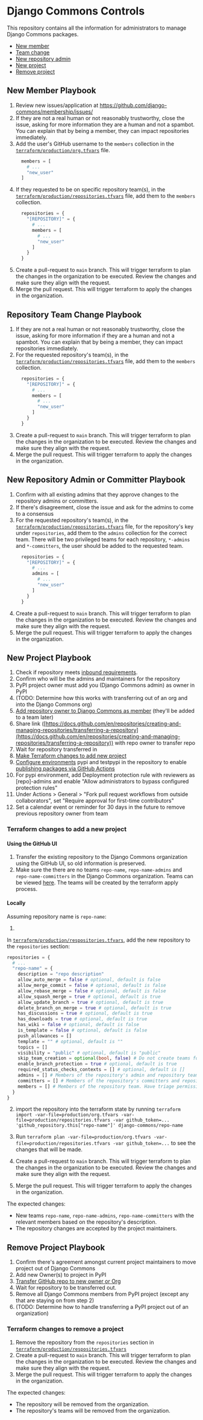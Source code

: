 # Django Commons Controls

This repository contains all the information for administrators to manage
Django Commons packages.

- [New member](#new-member-playbook)
- [Team change](#team-change-playbook)
- [New repository admin](#new-repository-admin-playbook)
- [New project](#new-project-playbook)
- [Remove project](#remove-project-playbook)

## New Member Playbook

1. Review new issues/application at https://github.com/django-commons/membership/issues/
2. If they are not a real human or not reasonably trustworthy, close the issue, asking for more information they are a
   human and not a spambot. You can explain that by being a member, they can impact repositories immediately.
3. Add the user's GitHub username to the `members` collection in
   the [`terraform/production/org.tfvars`](https://github.com/django-commons/controls/blob/main/terraform/production/org.tfvars)
   file.
   ```terraform
     members = [
       # ...
       "new_user"
     ] 
   ```
4. If they requested to be on specific repository team(s), in
   the [`terraform/production/repositories.tfvars`](https://github.com/django-commons/controls/blob/main/terraform/production/repositories.tfvars)
   file, add them to the `members` collection.
   ```terraform 
     repositories = {
       "[REPOSITORY]" = {
         # ...
         members = [
           # ...
           "new_user"
         ]
       }
     }
   ```
5. Create a pull-request to `main` branch. This will trigger terraform to plan the changes in the organization to be
   executed. Review the changes and make sure they align with the request.
6. Merge the pull request. This will trigger terraform to apply the changes in the organization.

## Repository Team Change Playbook

1. If they are not a real human or not reasonably trustworthy, close the issue, asking for more information if they are
   a human and not a spambot. You can explain that by being a member, they can impact repositories immediately.
2. For the requested repository's team(s), in
   the [`terraform/production/repositories.tfvars`](https://github.com/django-commons/controls/blob/main/terraform/production/repositories.tfvars)
   file, add them to the `members` collection.
   ```terraform
     repositories = {
       "[REPOSITORY]" = {
         # ...
         members = [
           # ...
           "new_user"
         ]
       }
     }
   ```
3. Create a pull-request to `main` branch. This will trigger terraform to plan the changes in the organization to be
   executed. Review the changes and make sure they align with the request.
4. Merge the pull request. This will trigger terraform to apply the changes in the organization.

## New Repository Admin or Committer Playbook

1. Confirm with all existing admins that they approve changes to the repository admins or committers.
2. If there's disagreement, close the issue and ask for the admins to come to a consensus
3. For the requested repository's team(s), in
   the [`terraform/production/repositories.tfvars`](https://github.com/django-commons/controls/blob/main/terraform/production/repositories.tfvars)
   file, for the repository's key under `repositories`, add them to the `admins` collection for the
   correct team. There will be two privileged teams for each repository, `*-admins` and `*-committers`, the user should
   be added to the requested team.
   ```terraform
     repositories = {
       "[REPOSITORY]" = {
         # ...
         admins = [
           # ...
           "new_user"
         ]
       }
     }
   ```
4. Create a pull-request to `main` branch. This will trigger terraform to plan the changes in the organization to be
   executed. Review the changes and make sure they align with the request.
5. Merge the pull request. This will trigger terraform to apply the changes in the organization.

## New Project Playbook

1. Check if repository
   meets [inbound requirements](https://github.com/django-commons/membership/blob/main/incoming_repo_requirements.md).
2. Confirm who will be the admins and maintainers for the repository
3. PyPI project owner must add you (Django Commons admin) as owner in PyPI
4. (TODO: Determine how this works with transferring out of an org and into the Django Commons org)
5. [Add repository owner to Django Commons as member](#new-member-playbook) (they'll be added
   to a team later)
6. Share
   link ([https://docs.github.com/en/repositories/creating-and-managing-repositories/transferring-a-repository](https://docs.github.com/en/repositories/creating-and-managing-repositories/transferring-a-repository))
   with repo owner to transfer repo
7. Wait for repository transferred in
8. [Make Terraform changes to add new project](#terraform-changes-to-add-a-new-project)
9. [Configure environments](https://docs.github.com/en/actions/administering-github-actions/managing-environments-for-deployment#creating-an-environment)
   pypi and testpypi in the repository to
   enable [publishing packages via GitHub Actions](https://packaging.python.org/en/latest/guides/publishing-package-distribution-releases-using-github-actions-ci-cd-workflows/#)
10. For pypi environment, add Deployment protection rule with reviewers as [repo]-admins and enable "Allow
    administrators to bypass configured protection rules"
11. Under Actions > General > "Fork pull request workflows from outside collaborators", set "Require approval for
    first-time contributors"
12. Set a calendar event or reminder for 30 days in the future to remove previous repository owner from team

### Terraform changes to add a new project

#### Using the GitHub UI

1. Transfer the existing repository to the Django Commons organization using the GitHub UI, so old information is
   preserved.
2. Make sure the there are no teams `repo-name`, `repo-name-admins` and `repo-name-committers` in the Django Commons
   organization. Teams can be viewed [here](https://github.com/orgs/django-commons/teams). The teams will be created by
   the terraform apply process.

#### Locally

Assuming repository name is `repo-name`:

1.
In [`terraform/production/respositories.tfvars`](https://github.com/django-commons/controls/blob/main/terraform/production/respositories.tfvars),
add the new repository to the `repositories` section:

```terraform
repositories = {
  # ...
  "repo-name" = {
    description = "repo description"
    allow_auto_merge = false # optional, default is false
    allow_merge_commit = false # optional, default is false
    allow_rebase_merge = false # optional, default is false
    allow_squash_merge = true # optional, default is true
    allow_update_branch = true # optional, default is true
    delete_branch_on_merge = true # optional, default is true
    has_discussions = true # optional, default is true
    has_downloads = true # optional, default is true
    has_wiki = false # optional, default is false
    is_template = false # optional, default is false
    push_allowances = []
    template = "" # optional, default is ""
    topics = []
    visibility = "public" # optional, default is "public"
    skip_team_creation = optional(bool, false) # Do not create teams for repository
    enable_branch_protection = true # optional, default is true
    required_status_checks_contexts = [] # optional, default is []
    admins = [] # Members of the repository's admin and repository teams. Have admin permissions
    committers = [] # Members of the repository's committers and repository teams. Have write permissions
    members = [] # Members of the repository team. Have triage permissions
  }
}
```

2. import the repository into the terraform state by
   running `terraform import -var-file=production/org.tfvars -var-file=production/repositories.tfvars -var github_token=... 'github_repository.this["repo-name"]' django-commons/repo-name`
3. Run `terraform plan -var-file=production/org.tfvars -var-file=production/repositories.tfvars -var github_token=...`
   to see the changes that will be made.

4. Create a pull-request to `main` branch. This will trigger terraform to plan the changes in the organization to be
   executed.
   Review the changes and make sure they align with the request.
5. Merge the pull request. This will trigger terraform to apply the changes in the organization.

The expected changes:

- New teams `repo-name`, `repo-name-admins`, `repo-name-committers` with the relevant members based on the
  repository's description.
- The repository changes are accepted by the project maintainers.

## Remove Project Playbook

1. Confirm there's agreement amongst current project maintainers to move project out of Django Commons
2. Add new Owner(s) to project in PyPI
3. [Transfer GitHub repo to new owner or Org](https://github.com/orgs/django-commons/people)
4. Wait for repository to be transferred out.
5. Remove all Django Commons members from PyPI project (except any that are staying on from step 2)
6. (TODO: Determine how to handle transferring a PyPI project out of an organization)

### Terraform changes to remove a project

1. Remove the repository from the `repositories` section
   in [`terraform/production/respositories.tfvars`](https://github.com/django-commons/controls/blob/main/terraform/production/respositories.tfvars)
2. Create a pull-request to `main` branch. This will trigger terraform to plan the changes in the organization to be
   executed.
   Review the changes and make sure they align with the request.
3. Merge the pull request. This will trigger terraform to apply the changes in the organization.

The expected changes:

- The repository will be removed from the organization.
- The repository's teams will be removed from the organization.
